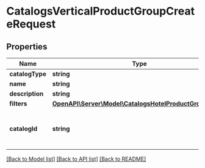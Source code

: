 # CatalogsVerticalProductGroupCreateRequest

## Properties
Name | Type | Description | Notes
------------ | ------------- | ------------- | -------------
**catalogType** | **string** |  | 
**name** | **string** |  | 
**description** | **string** |  | [optional] 
**filters** | [**OpenAPI\Server\Model\CatalogsHotelProductGroupFilters**](CatalogsHotelProductGroupFilters.md) |  | 
**catalogId** | **string** | Catalog id pertaining to the hotel product group. | 

[[Back to Model list]](../README.md#documentation-for-models) [[Back to API list]](../README.md#documentation-for-api-endpoints) [[Back to README]](../README.md)


